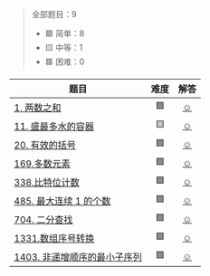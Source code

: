 
> 全部题目：9
>
> - 🟩 简单：8 
> - 🟨 中等：1
> - 🟥 困难：0


|题目|难度|解答|
|---|:--:|:--:|
[1. 两数之和](https://leetcode.cn/problems/two-sum/)|🟩|[☺](./rust_leetcode/src/bin/two_sum.rs)|
[11. 盛最多水的容器](https://leetcode.cn/problems/container-with-most-water/)|🟨|[☺](./rust_leetcode/src/bin/max_area.rs)|
[20. 有效的括号](https://leetcode.cn/problems/valid-parentheses/)|🟩|[☺](./rust_leetcode/src/bin/is_valid.rs)|
[169.多数元素](https://leetcode.cn/problems/majority-element/)|🟩|[☺](./rust_leetcode/src/bin/majority_element.rs)|
[338.比特位计数](https://leetcode.cn/problems/counting-bits/)|🟩|[☺](./rust_leetcode/src/bin/count_bits.rs)|
[485. 最大连续 1 的个数](https://leetcode.cn/problems/max-consecutive-ones/)|🟩|[☺](./rust_leetcode/src/bin/find_max_consecutive_ones.rs)|
[704. 二分查找](https://leetcode.cn/problems/binary-search/)|🟩|[☺](./rust_leetcode/src/bin/search.rs)|
[1331.数组序号转换](https://leetcode.cn/problems/rank-transform-of-an-array/)|🟩|[☺](./rust_leetcode/src/bin/array_rank_transform.rs)|
[1403. 非递增顺序的最小子序列](https://leetcode.cn/problems/minimum-subsequence-in-non-increasing-order/)|🟩|[☺](./rust_leetcode/src/bin/min_subsequence.rs)|
